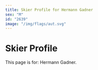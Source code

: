 ```yaml
---
title: Skier Profile for Hermann Gadner
sex: "M"
id: "2639"
image: "/img/flags/aut.svg" 
---
```


# Skier Profile

This page is for: Hermann Gadner.
    
